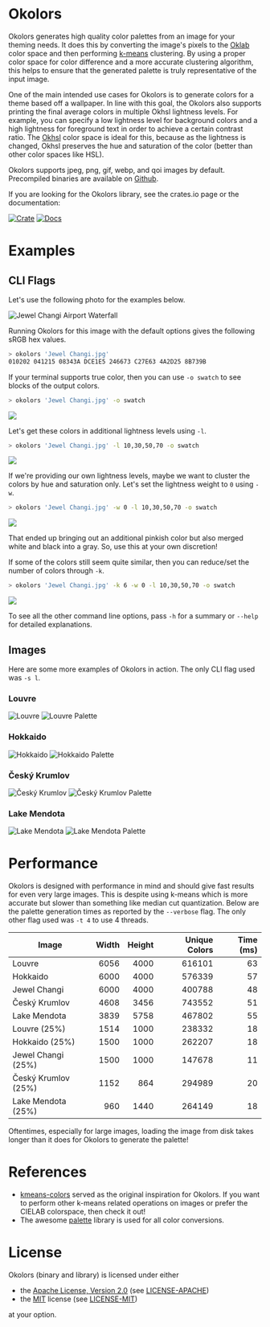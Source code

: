 # Okolors

Okolors generates high quality color palettes from an image for your theming needs.
It does this by converting the image's pixels to the
[Oklab](https://bottosson.github.io/posts/oklab/) color space
and then performing [k-means](https://en.wikipedia.org/wiki/K-means_clustering) clustering.
By using a proper color space for color difference and a more accurate clustering algorithm,
this helps to ensure that the generated palette is truly representative of the input image.

One of the main intended use cases for Okolors is to generate colors for a theme based off a wallpaper.
In line with this goal, the Okolors also supports printing the final average colors in multiple Okhsl lightness levels.
For example, you can specify a low lightness level for background colors
and a high lightness for foreground text in order to achieve a certain contrast ratio.
The [Okhsl](https://bottosson.github.io/posts/colorpicker/) color space is ideal for this,
because as the lightness is changed, Okhsl preserves the hue and saturation of the color
(better than other color spaces like HSL).

Okolors supports jpeg, png, gif, webp, and qoi images by default.
Precompiled binaries are available on [Github](https://github.com/Ivordir/Okolors/releases).

If you are looking for the Okolors library, see the crates.io page or the documentation:

[![Crate](https://badgen.net/crates/v/okolors)](https://crates.io/crates/okolors)
[![Docs](https://docs.rs/okolors/badge.svg)](https://docs.rs/okolors)

# Examples

## CLI Flags

Let's use the following photo for the examples below.

![Jewel Changi Airport Waterfall](docs/img/Jewel%20Changi.jpg)

Running Okolors for this image with the default options gives the following sRGB hex values.

```bash
> okolors 'Jewel Changi.jpg'
010202 041215 08343A DCE1E5 246673 C27E63 4A2D25 8B739B
```

If your terminal supports true color,
then you can use `-o swatch` to see blocks of the output colors.

```bash
> okolors 'Jewel Changi.jpg' -o swatch
```

![](docs/cli/swatch1.svg)

Let's get these colors in additional lightness levels using `-l`.

```bash
> okolors 'Jewel Changi.jpg' -l 10,30,50,70 -o swatch
```

![](docs/cli/swatch2.svg)

If we're providing our own lightness levels, maybe we want to cluster the colors by hue and saturation only.
Let's set the lightness weight to `0` using `-w`.

```bash
> okolors 'Jewel Changi.jpg' -w 0 -l 10,30,50,70 -o swatch
```

![](docs/cli/swatch3.svg)

That ended up bringing out an additional pinkish color but also merged white and black into a gray.
So, use this at your own discretion!

If some of the colors still seem quite similar, then you can reduce/set the number of colors through `-k`.

```bash
> okolors 'Jewel Changi.jpg' -k 6 -w 0 -l 10,30,50,70 -o swatch
```

![](docs/cli/swatch4.svg)

To see all the other command line options, pass `-h` for a summary or `--help` for detailed explanations.

## Images

Here are some more examples of Okolors in action. The only CLI flag used was `-s l`.

### Louvre
![Louvre](docs/img/Louvre.jpg)
![Louvre Palette](docs/palette/Louvre.svg)

### Hokkaido
![Hokkaido](docs/img/Hokkaido.jpg)
![Hokkaido Palette](docs/palette/Hokkaido.svg)

### Český Krumlov
![Český Krumlov](docs/img/Cesky%20Krumlov.jpg)
![Český Krumlov Palette](docs/palette/Cesky%20Krumlov.svg)

### Lake Mendota
![Lake Mendota](docs/img/Lake%20Mendota.jpg)
![Lake Mendota Palette](docs/palette/Lake%20Mendota.svg)

# Performance

Okolors is designed with performance in mind and should give fast results for even very large images.
This is despite using k-means which is more accurate but slower than something like median cut quantization. Below are the palette generation times as reported by the `--verbose` flag.
The only other flag used was `-t 4` to use 4 threads.

| Image               | Width | Height | Unique Colors | Time (ms) |
| ------------------- | -----:| ------:| -------------:| ---------:|
| Louvre              | 6056  | 4000   | 616101        | 63        |
| Hokkaido            | 6000  | 4000   | 576339        | 57        |
| Jewel Changi        | 6000  | 4000   | 400788        | 48        |
| Český Krumlov       | 4608  | 3456   | 743552        | 51        |
| Lake Mendota        | 3839  | 5758   | 467802        | 55        |
| Louvre (25%)        | 1514  | 1000   | 238332        | 18        |
| Hokkaido (25%)      | 1500  | 1000   | 262207        | 18        |
| Jewel Changi (25%)  | 1500  | 1000   | 147678        | 11        |
| Český Krumlov (25%) | 1152  | 864    | 294989        | 20        |
| Lake Mendota (25%)  | 960   | 1440   | 264149        | 18        |

Oftentimes, especially for large images, loading the image from disk takes longer
than it does for Okolors to generate the palette!

# References

- [kmeans-colors](https://github.com/okaneco/kmeans-colors/) served as the original inspiration for Okolors.
  If you want to perform other k-means related operations on images or prefer the CIELAB colorspace, then check it out!
- The awesome [palette](https://github.com/Ogeon/palette) library is used for all color conversions.

# License

Okolors (binary and library) is licensed under either
- the [Apache License, Version 2.0](https://www.apache.org/licenses/LICENSE-2.0) (see [LICENSE-APACHE](LICENSE-APACHE))
- the [MIT](http://opensource.org/licenses/MIT) license (see [LICENSE-MIT](LICENSE-MIT))

at your option.
